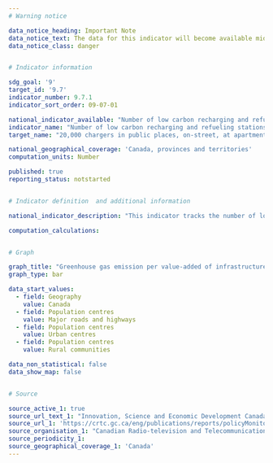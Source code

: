 ```yaml
---
# Warning notice

data_notice_heading: Important Note
data_notice_text: The data for this indicator will become available mid-summer, at which point the indicator will be updated.
data_notice_class: danger


# Indicator information

sdg_goal: '9'
target_id: '9.7'
indicator_number: 9.7.1
indicator_sort_order: 09-07-01

national_indicator_available: "Number of low carbon recharging and refueling stations under development and completed in public places, on-street, at apartment buildings, retail outlets, and the workplace"
indicator_name: "Number of low carbon recharging and refueling stations under development and completed in public places, on-street, at apartment buildings, retail outlets, and the workplace"
target_name: "20,000 chargers in public places, on-street, at apartment buildings, retail outlets, and the workplace are under development and completed by March 31, 2026"

national_geographical_coverage: 'Canada, provinces and territories' 
computation_units: Number

published: true
reporting_status: notstarted


# Indicator definition  and additional information

national_indicator_description: "This indicator tracks the number of low carbon recharging and refueling stations under development and completed in public places, on-street, at apartment buildings, retail outlets, and the workplace. “Under development” means chargers/ stations for which an agreement is in place, but which have not yet been opened to the public. “Completed” means chargers/ stations that are built and open to the public for charging or refuelling" 

computation_calculations:


# Graph

graph_title: "Greenhouse gas emission per value-added of infrastructure construction"
graph_type: bar

data_start_values:
  - field: Geography
    value: Canada
  - field: Population centres
    value: Major roads and highways
  - field: Population centres
    value: Urban centres
  - field: Population centres
    value: Rural communities

data_non_statistical: false
data_show_map: false


# Source

source_active_1: true
source_url_text_1: "Innovation, Science and Economic Development Canada (ISED) and CRTC data collection"
source_url_1: 'https://crtc.gc.ca/eng/publications/reports/policyMonitoring/2020/cmr4.htm'
source_organisation_1: "Canadian Radio-television and Telecommunications Commission"
source_periodicity_1:
source_geographical_coverage_1: 'Canada'
---
```


